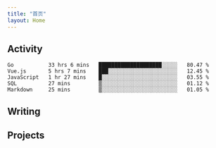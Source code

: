```yaml
---
title: "首页"
layout: Home
---
```


## Activity
<!--START_SECTION:waka-->
```text
Go           33 hrs 6 mins   ████████████████████░░░░░   80.47 % 
Vue.js       5 hrs 7 mins    ███░░░░░░░░░░░░░░░░░░░░░░   12.45 % 
JavaScript   1 hr 27 mins    █░░░░░░░░░░░░░░░░░░░░░░░░   03.55 % 
SQL          27 mins         ▒░░░░░░░░░░░░░░░░░░░░░░░░   01.12 % 
Markdown     25 mins         ▒░░░░░░░░░░░░░░░░░░░░░░░░   01.05 % 
```
<!--END_SECTION:waka-->

## Writing
<PindedPosts />

## Projects
<Projects />
